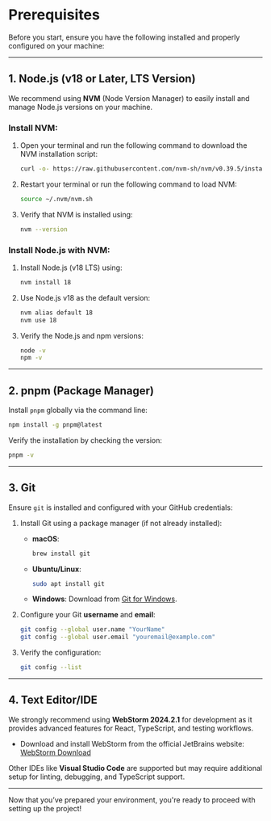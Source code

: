 # Prerequisites

Before you start, ensure you have the following installed and properly configured on your machine:

---

## 1. **Node.js** (v18 or Later, LTS Version)

We recommend using **NVM** (Node Version Manager) to easily install and manage Node.js versions on your machine.

### **Install NVM**:
1. Open your terminal and run the following command to download the NVM installation script:
   ```bash
   curl -o- https://raw.githubusercontent.com/nvm-sh/nvm/v0.39.5/install.sh | bash
   ```

2. Restart your terminal or run the following command to load NVM:
   ```bash
   source ~/.nvm/nvm.sh
   ```

3. Verify that NVM is installed using:
   ```bash
   nvm --version
   ```

### **Install Node.js with NVM**:
1. Install Node.js (v18 LTS) using:
   ```bash
   nvm install 18
   ```

2. Use Node.js v18 as the default version:
   ```bash
   nvm alias default 18
   nvm use 18
   ```

3. Verify the Node.js and npm versions:
   ```bash
   node -v
   npm -v
   ```

---

## 2. **pnpm** (Package Manager)

Install `pnpm` globally via the command line:
```bash
npm install -g pnpm@latest
```

Verify the installation by checking the version:
```bash
pnpm -v
```

---

## 3. **Git**

Ensure `git` is installed and configured with your GitHub credentials:
1. Install Git using a package manager (if not already installed):
   - **macOS**:
     ```bash
     brew install git
     ```
   - **Ubuntu/Linux**:
     ```bash
     sudo apt install git
     ```
   - **Windows**: Download from [Git for Windows](https://git-scm.com/).

2. Configure your Git **username** and **email**:
   ```bash
   git config --global user.name "YourName"
   git config --global user.email "youremail@example.com"
   ```

3. Verify the configuration:
   ```bash
   git config --list
   ```

---

## 4. **Text Editor/IDE**

We strongly recommend using **WebStorm 2024.2.1** for development as it provides advanced features for React, TypeScript, and testing workflows.

- Download and install WebStorm from the official JetBrains website:  
  [WebStorm Download](https://www.jetbrains.com/webstorm/download/)

Other IDEs like **Visual Studio Code** are supported but may require additional setup for linting, debugging, and TypeScript support.

---

Now that you’ve prepared your environment, you're ready to proceed with setting up the project!